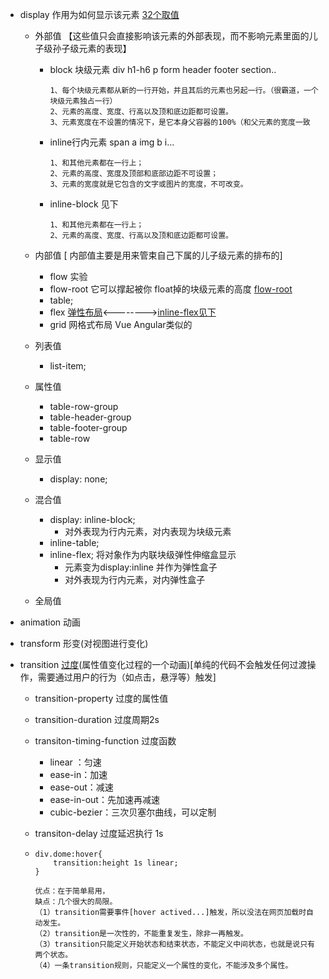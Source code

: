 




* display 作用为如何显示该元素  [32个取值](https://www.cnblogs.com/gongyijie/p/8358836.html)
	
	*  外部值 【这些值只会直接影响该元素的外部表现，而不影响元素里面的儿子级孙子级元素的表现】
	
		*  block 块级元素 div h1-h6 p form header footer section..
		
			```
			1、每个块级元素都从新的一行开始，并且其后的元素也另起一行。（很霸道，一个块级元素独占一行）
			2、元素的高度、宽度、行高以及顶和底边距都可设置。
			3、元素宽度在不设置的情况下，是它本身父容器的100%（和父元素的宽度一致
			```
		*  inline行内元素 span a img b i...

			```
			1、和其他元素都在一行上；
			2、元素的高度、宽度及顶部和底部边距不可设置；
			3、元素的宽度就是它包含的文字或图片的宽度，不可改变。
			```
		*  inline-block 见下

			```
			1、和其他元素都在一行上；
			2、元素的高度、宽度、行高以及顶和底边距都可设置。
			```

	*  内部值 [ 内部值主要是用来管束自己下属的儿子级元素的排布的]
	
		*  flow 实验
		*  flow-root  它可以撑起被你 float掉的块级元素的高度 [flow-root](./domes/display/display-flow-root.html)
		*  table;
		*  flex [弹性布局](http://www.ruanyifeng.com/blog/2015/07/flex-grammar.html)<-------->[inline-flex见下](./domes/display/display-inline-flex.html) 
		*  grid 网格式布局 Vue Angular类似的
	
	* 列表值
		*  list-item;
	* 属性值
		*  table-row-group
		*  table-header-group
		*  table-footer-group
		*  table-row
	* 显示值
		* display: none;
	* 混合值
		* display: inline-block;
			* 对外表现为行内元素，对内表现为块级元素
		* inline-table;
		* inline-flex; 将对象作为内联块级弹性伸缩盒显示
			* 元素变为display:inline 并作为弹性盒子
			* 对外表现为行内元素，对内弹性盒子
	* 全局值


* animation 动画
* transform 形变(对视图进行变化)
* transition [过度](./domes/过度/transition.html)(属性值变化过程的一个动画)[单纯的代码不会触发任何过渡操作，需要通过用户的行为（如点击，悬浮等）触发]
	
	* transition-property 过度的属性值
	* transition-duration 过度周期2s
	* transiton-timing-function 过度函数
		* linear ：匀速
		* ease-in：加速
		* ease-out：减速
		* ease-in-out：先加速再减速
		* cubic-bezier：三次贝塞尔曲线，可以定制
	* transiton-delay 过度延迟执行 1s
	* 
		```
		div.dome:hover{
			transition:height 1s linear;
		}
		```
		
		```
		优点：在于简单易用，
		缺点：几个很大的局限。
		（1）transition需要事件[hover actived...]触发，所以没法在网页加载时自动发生。
		（2）transition是一次性的，不能重复发生，除非一再触发。
		（3）transition只能定义开始状态和结束状态，不能定义中间状态，也就是说只有两个状态。
		（4）一条transition规则，只能定义一个属性的变化，不能涉及多个属性。
		```